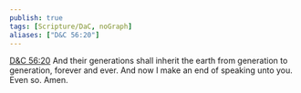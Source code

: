 ```yaml
---
publish: true
tags: [Scripture/DaC, noGraph]
aliases: ["D&C 56:20"]
---
```

[D&C 56:20](https://churchofjesuschrist.org/study/scriptures/dc-testament/dc/56?lang=eng&id=p20#p20) And their generations shall inherit the earth from generation to generation, forever and ever. And now I make an end of speaking unto you. Even so. Amen.





